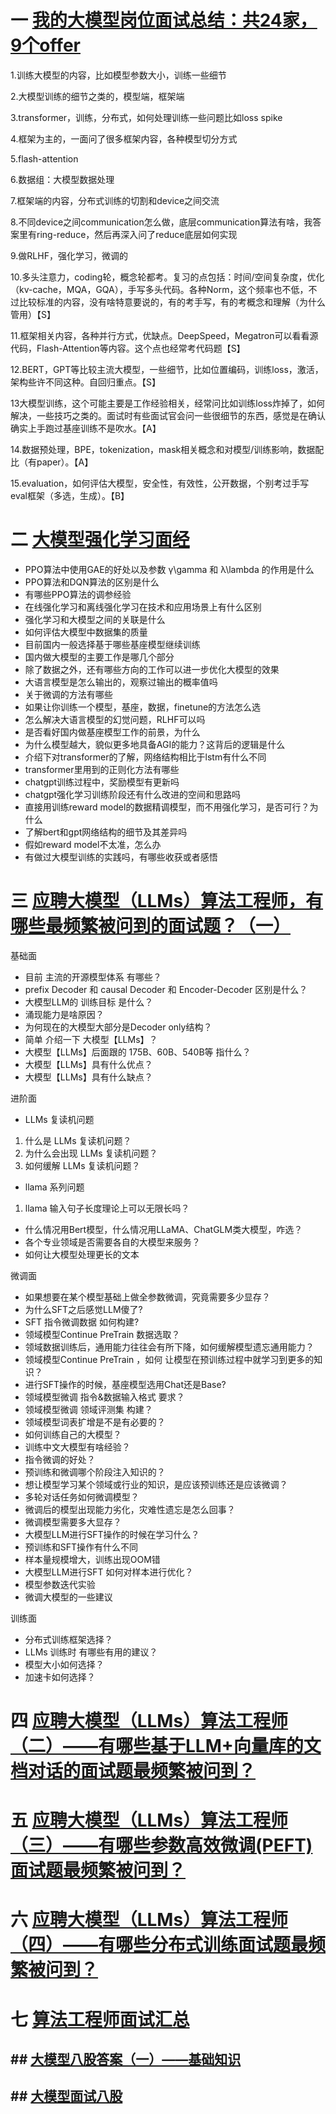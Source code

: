 # 一  [我的大模型岗位面试总结：共24家，9个offer](https://zhuanlan.zhihu.com/p/662549672) 
1.训练大模型的内容，比如模型参数大小，训练一些细节

2.大模型训练的细节之类的，模型端，框架端

3.transformer，训练，分布式，如何处理训练一些问题比如loss spike

4.框架为主的，一面问了很多框架内容，各种模型切分方式

5.flash-attention

6.数据组：大模型数据处理

7.框架端的内容，分布式训练的切割和device之间交流

8.不同device之间communication怎么做，底层communication算法有啥，我答案里有ring-reduce，然后再深入问了reduce底层如何实现

9.做RLHF，强化学习，微调的

10.多头注意力，coding轮，概念轮都考。复习的点包括：时间/空间复杂度，优化（kv-cache，MQA，GQA），手写多头代码。各种Norm，这个频率也不低，不过比较标准的内容，没有啥特意要说的，有的考手写，有的考概念和理解（为什么管用）【S】

11.框架相关内容，各种并行方式，优缺点。DeepSpeed，Megatron可以看看源代码，Flash-Attention等内容。这个点也经常考代码题【S】

12.BERT，GPT等比较主流大模型，一些细节，比如位置编码，训练loss，激活，架构些许不同这种。自回归重点。【S】

13大模型训练，这个可能主要是工作经验相关，经常问比如训练loss炸掉了，如何解决，一些技巧之类的。面试时有些面试官会问一些很细节的东西，感觉是在确认确实上手跑过基座训练不是吹水。【A】

14.数据预处理，BPE，tokenization，mask相关概念和对模型/训练影响，数据配比（有paper）。【A】

15.evaluation，如何评估大模型，安全性，有效性，公开数据，个别考过手写eval框架（多选，生成）。【B】

# 二  [大模型强化学习面经](https://zhuanlan.zhihu.com/p/659551066)

- PPO算法中使用GAE的好处以及参数 γ\gamma 和 λ\lambda 的作用是什么
- PPO算法和DQN算法的区别是什么
- 有哪些PPO算法的调参经验
- 在线强化学习和离线强化学习在技术和应用场景上有什么区别
- 强化学习和大模型之间的关联是什么
- 如何评估大模型中数据集的质量
- 目前国内一般选择基于哪些基座模型继续训练
- 国内做大模型的主要工作是哪几个部分
- 除了数据之外，还有哪些方向的工作可以进一步优化大模型的效果
- 大语言模型是怎么输出的，观察过输出的概率值吗
- 关于微调的方法有哪些
- 如果让你训练一个模型，基座，数据，finetune的方法怎么选
- 怎么解决大语言模型的幻觉问题，RLHF可以吗
- 是否看好国内做基座模型工作的前景，为什么
- 为什么模型越大，貌似更多地具备AGI的能力？这背后的逻辑是什么
- 介绍下对transformer的了解，网络结构相比于lstm有什么不同
- transformer里用到的正则化方法有哪些
- chatgpt训练过程中，奖励模型有更新吗
- chatgpt强化学习训练阶段还有什么改进的空间和思路吗
- 直接用训练reward model的数据精调模型，而不用强化学习，是否可行？为什么
- 了解bert和gpt网络结构的细节及其差异吗
- 假如reward model不太准，怎么办
- 有做过大模型训练的实践吗，有哪些收获或者感悟

# 三   [应聘大模型（LLMs）算法工程师，有哪些最频繁被问到的面试题？（一）](https://zhuanlan.zhihu.com/p/659970537)
基础面
- 目前 主流的开源模型体系 有哪些？
- prefix Decoder 和 causal Decoder 和 Encoder-Decoder 区别是什么？
- 大模型LLM的 训练目标 是什么？
- 涌现能力是啥原因？
- 为何现在的大模型大部分是Decoder only结构？
- 简单 介绍一下 大模型【LLMs】？
- 大模型【LLMs】后面跟的 175B、60B、540B等 指什么？
- 大模型【LLMs】具有什么优点？
- 大模型【LLMs】具有什么缺点？

进阶面
- LLMs 复读机问题

1. 什么是 LLMs 复读机问题？
2. 为什么会出现 LLMs 复读机问题？
3. 如何缓解 LLMs 复读机问题？

- llama 系列问题

1. llama 输入句子长度理论上可以无限长吗？

- 什么情况用Bert模型，什么情况用LLaMA、ChatGLM类大模型，咋选？
- 各个专业领域是否需要各自的大模型来服务？
- 如何让大模型处理更长的文本


微调面
- 如果想要在某个模型基础上做全参数微调，究竟需要多少显存？
- 为什么SFT之后感觉LLM傻了?
- SFT 指令微调数据 如何构建?
- 领域模型Continue PreTrain 数据选取？
- 领域数据训练后，通用能力往往会有所下降，如何缓解模型遗忘通用能力？
- 领域模型Continue PreTrain ，如何 让模型在预训练过程中就学习到更多的知识？
- 进行SFT操作的时候，基座模型选用Chat还是Base?
- 领域模型微调 指令&数据输入格式 要求？
- 领域模型微调 领域评测集 构建？
- 领域模型词表扩增是不是有必要的？
- 如何训练自己的大模型？
- 训练中文大模型有啥经验？
- 指令微调的好处？
- 预训练和微调哪个阶段注入知识的？
- 想让模型学习某个领域或行业的知识，是应该预训练还是应该微调？
- 多轮对话任务如何微调模型？
- 微调后的模型出现能力劣化，灾难性遗忘是怎么回事？
- 微调模型需要多大显存？
- 大模型LLM进行SFT操作的时候在学习什么？
- 预训练和SFT操作有什么不同
- 样本量规模增大，训练出现OOM错
- 大模型LLM进行SFT 如何对样本进行优化？
- 模型参数迭代实验
- 微调大模型的一些建议

训练面
- 分布式训练框架选择？
- LLMs 训练时 有哪些有用的建议？
- 模型大小如何选择？
- 加速卡如何选择？

# 四  [应聘大模型（LLMs）算法工程师（二）——有哪些基于LLM+向量库的文档对话的面试题最频繁被问到？](https://zhuanlan.zhihu.com/p/659971288)

# 五  [应聘大模型（LLMs）算法工程师（三）——有哪些参数高效微调(PEFT) 面试题最频繁被问到？](https://zhuanlan.zhihu.com/p/659972114)

# 六  [应聘大模型（LLMs）算法工程师（四）——有哪些分布式训练面试题最频繁被问到？](https://zhuanlan.zhihu.com/p/659972521)

# 七 [算法工程师面试汇总](https://www.zhihu.com/column/c_1317403986237448192)
## ## [大模型八股答案（一）——基础知识](https://zhuanlan.zhihu.com/p/643829565)

## ## [大模型面试八股](https://zhuanlan.zhihu.com/p/643560888)


